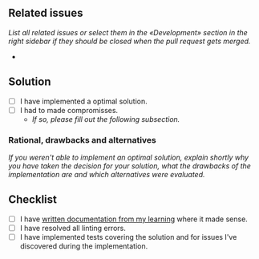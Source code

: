 
## Related issues
_List all related issues or select them in the «Development» section in the right sidebar if they should be closed when the pull request gets merged._

- 

## Solution
- [ ] I have implemented a optimal solution.
- [ ] I had to made compromisses.
    - _If so, please fill out the following subsection._

### Rational, drawbacks and alternatives
_If you weren't able to implement an optimal solution, explain shortly why you have taken the decision for your solution, what the drawbacks of the implementation are and which alternatives were evaluated._

## Checklist
- [ ] I have [written documentation from my learning](https://github.com/komit-ag/komit-dev/discussions/104) where it made sense.
- [ ] I have resolved all linting errors.
- [ ] I have implemented tests covering the solution and for issues I've discovered during the implementation.
